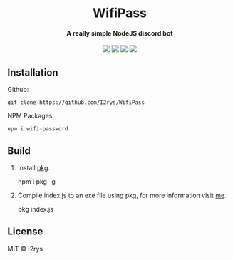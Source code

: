 
<h1 align="center">WifiPass</h1>
<h4 align="center">A really simple NodeJS discord bot</h4>
<p align="center">
	<a href="https://github.com/I2rys/WifiPass/blob/main/LICENSE"><img src="https://img.shields.io/github/license/I2rys/WifiPass?style=flat-square"></img></a>
	<a href="https://github.com/I2rys/WifiPass"><img src="https://bettercodehub.com/edge/badge/I2rys/WifiPass?branch=main"></a>
	<a href="https://github.com/I2rys/WifiPass/issues"><img src="https://img.shields.io/github/issues/I2rys/WifiPass.svg"></img></a>
	<a href="https://nodejs.org/"><img src="https://img.shields.io/badge/-Nodejs-green?style=flat-square&logo=Node.js"></img></a>
</p>


## Installation
Github:

    git clone https://github.com/I2rys/WifiPass

NPM Packages:

    npm i wifi-password
    
## Build
 1. Install [pkg](https://www.npmjs.com/package/pkg).
 
    npm i pkg -g

 2. Compile index.js to an exe file using pkg, for more information visit [me](https://www.npmjs.com/package/pkg).

    pkg index.js



## License
MIT © I2rys
